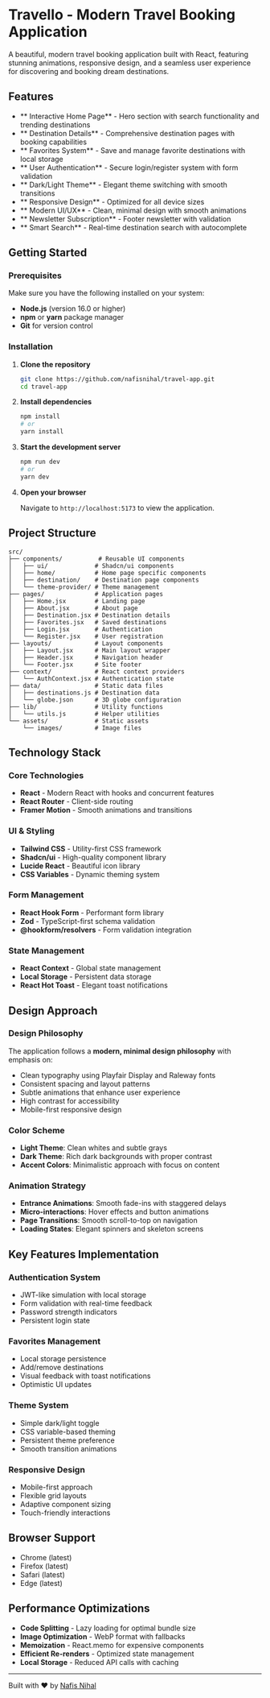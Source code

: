 # Travello - Modern Travel Booking Application

A beautiful, modern travel booking application built with React, featuring stunning animations, responsive design, and a seamless user experience for discovering and booking dream destinations.

## Features

- ** Interactive Home Page** - Hero section with search functionality and trending destinations
- ** Destination Details** - Comprehensive destination pages with booking capabilities
- ** Favorites System** - Save and manage favorite destinations with local storage
- ** User Authentication** - Secure login/register system with form validation
- ** Dark/Light Theme** - Elegant theme switching with smooth transitions
- ** Responsive Design** - Optimized for all device sizes
- ** Modern UI/UX** - Clean, minimal design with smooth animations
- ** Newsletter Subscription** - Footer newsletter with validation
- ** Smart Search** - Real-time destination search with autocomplete

## Getting Started

### Prerequisites

Make sure you have the following installed on your system:

- **Node.js** (version 16.0 or higher)
- **npm** or **yarn** package manager
- **Git** for version control

### Installation

1. **Clone the repository**

   ```bash
   git clone https://github.com/nafisnihal/travel-app.git
   cd travel-app
   ```

2. **Install dependencies**

   ```bash
   npm install
   # or
   yarn install
   ```

3. **Start the development server**

   ```bash
   npm run dev
   # or
   yarn dev
   ```

4. **Open your browser**

   Navigate to `http://localhost:5173` to view the application.

## Project Structure

```
src/
├── components/          # Reusable UI components
│   ├── ui/             # Shadcn/ui components
│   ├── home/           # Home page specific components
│   ├── destination/    # Destination page components
│   └── theme-provider/ # Theme management
├── pages/              # Application pages
│   ├── Home.jsx        # Landing page
│   ├── About.jsx       # About page
│   ├── Destination.jsx # Destination details
│   ├── Favorites.jsx   # Saved destinations
│   ├── Login.jsx       # Authentication
│   └── Register.jsx    # User registration
├── layouts/            # Layout components
│   ├── Layout.jsx      # Main layout wrapper
│   ├── Header.jsx      # Navigation header
│   └── Footer.jsx      # Site footer
├── context/            # React context providers
│   └── AuthContext.jsx # Authentication state
├── data/               # Static data files
│   ├── destinations.js # Destination data
│   └── globe.json      # 3D globe configuration
├── lib/                # Utility functions
│   └── utils.js        # Helper utilities
└── assets/             # Static assets
    └── images/         # Image files
```

## Technology Stack

### Core Technologies

- **React** - Modern React with hooks and concurrent features
- **React Router** - Client-side routing
- **Framer Motion** - Smooth animations and transitions

### UI & Styling

- **Tailwind CSS** - Utility-first CSS framework
- **Shadcn/ui** - High-quality component library
- **Lucide React** - Beautiful icon library
- **CSS Variables** - Dynamic theming system

### Form Management

- **React Hook Form** - Performant form library
- **Zod** - TypeScript-first schema validation
- **@hookform/resolvers** - Form validation integration

### State Management

- **React Context** - Global state management
- **Local Storage** - Persistent data storage
- **React Hot Toast** - Elegant toast notifications

## Design Approach

### Design Philosophy

The application follows a **modern, minimal design philosophy** with emphasis on:

- Clean typography using Playfair Display and Raleway fonts
- Consistent spacing and layout patterns
- Subtle animations that enhance user experience
- High contrast for accessibility
- Mobile-first responsive design

### Color Scheme

- **Light Theme**: Clean whites and subtle grays
- **Dark Theme**: Rich dark backgrounds with proper contrast
- **Accent Colors**: Minimalistic approach with focus on content

### Animation Strategy

- **Entrance Animations**: Smooth fade-ins with staggered delays
- **Micro-interactions**: Hover effects and button animations
- **Page Transitions**: Smooth scroll-to-top on navigation
- **Loading States**: Elegant spinners and skeleton screens

## Key Features Implementation

### Authentication System

- JWT-like simulation with local storage
- Form validation with real-time feedback
- Password strength indicators
- Persistent login state

### Favorites Management

- Local storage persistence
- Add/remove destinations
- Visual feedback with toast notifications
- Optimistic UI updates

### Theme System

- Simple dark/light toggle
- CSS variable-based theming
- Persistent theme preference
- Smooth transition animations

### Responsive Design

- Mobile-first approach
- Flexible grid layouts
- Adaptive component sizing
- Touch-friendly interactions

## Browser Support

- Chrome (latest)
- Firefox (latest)
- Safari (latest)
- Edge (latest)

## Performance Optimizations

- **Code Splitting** - Lazy loading for optimal bundle size
- **Image Optimization** - WebP format with fallbacks
- **Memoization** - React.memo for expensive components
- **Efficient Re-renders** - Optimized state management
- **Local Storage** - Reduced API calls with caching

---

Built with ❤️ by [Nafis Nihal](https://github.com/nafisnihal)
